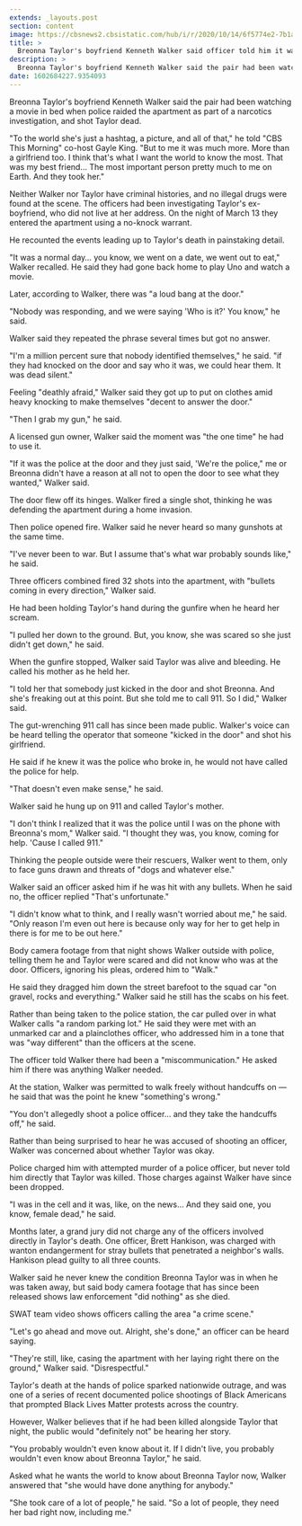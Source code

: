```yaml
--- 
extends: _layouts.post 
section: content 
image: https://cbsnews2.cbsistatic.com/hub/i/r/2020/10/14/6f5774e2-7b1a-4c29-99ba-a5d5af4e52e0/thumbnail/1200x630/257b75c56f489c870ef624e5bdd9df69/cbsn-fusion-breonna-taylors-boyfriend-kenneth-walker-details-the-night-of-her-death-in-an-exclusive-interview-thumbnail-565692-640x360.jpg 
title: > 
  Breonna Taylor's boyfriend Kenneth Walker said officer told him it was "unfortunate" he wasn't shot 
description: > 
  Breonna Taylor's boyfriend Kenneth Walker said the pair had been watching a movie in bed when police raided the apartment as part of a narcotics investigation, and shot Taylor dead.The officer told Walker there had been a "miscommunication."Rather than being surprised to hear he was accused of shooting an officer, Walker was concerned about whether Taylor was okay.If I didn't live, you probably wouldn't even know about Breonna Taylor," he said.Asked what he wants the world to know about Breonna Taylor now, Walker answered that "she would have done anything for anybody." 
date: 1602684227.9354093 
--- 
```

Breonna Taylor's boyfriend Kenneth Walker said the pair had been watching a movie in bed when police raided the apartment as part of a narcotics investigation, and shot Taylor dead.

"To the world she's just a hashtag, a picture, and all of that," he told "CBS This Morning" co-host Gayle King. "But to me it was much more. More than a girlfriend too. I think that's what I want the world to know the most. That was my best friend… The most important person pretty much to me on Earth. And they took her."

Neither Walker nor Taylor have criminal histories, and no illegal drugs were found at the scene. The officers had been investigating Taylor's ex-boyfriend, who did not live at her address. On the night of March 13 they entered the apartment using a no-knock warrant.

He recounted the events leading up to Taylor's death in painstaking detail.

"It was a normal day… you know, we went on a date, we went out to eat," Walker recalled. He said they had gone back home to play Uno and watch a movie.

Later, according to Walker, there was "a loud bang at the door."

"Nobody was responding, and we were saying 'Who is it?' You know," he said.

Walker said they repeated the phrase several times but got no answer.

"I'm a million percent sure that nobody identified themselves," he said. "if they had knocked on the door and say who it was, we could hear them. It was dead silent."

Feeling "deathly afraid," Walker said they got up to put on clothes amid heavy knocking to make themselves "decent to answer the door."

"Then I grab my gun," he said.

A licensed gun owner, Walker said the moment was "the one time" he had to use it.

"If it was the police at the door and they just said, 'We're the police," me or Breonna didn't have a reason at all not to open the door to see what they wanted," Walker said.

The door flew off its hinges. Walker fired a single shot, thinking he was defending the apartment during a home invasion.

Then police opened fire. Walker said he never heard so many gunshots at the same time.

"I've never been to war. But I assume that's what war probably sounds like," he said.

Three officers combined fired 32 shots into the apartment, with "bullets coming in every direction," Walker said.

He had been holding Taylor's hand during the gunfire when he heard her scream.

"I pulled her down to the ground. But, you know, she was scared so she just didn't get down," he said.

When the gunfire stopped, Walker said Taylor was alive and bleeding. He called his mother as he held her.

"I told her that somebody just kicked in the door and shot Breonna. And she's freaking out at this point. But she told me to call 911. So I did," Walker said.

The gut-wrenching 911 call has since been made public. Walker's voice can be heard telling the operator that someone "kicked in the door" and shot his girlfriend.

He said if he knew it was the police who broke in, he would not have called the police for help.

"That doesn't even make sense," he said.

Walker said he hung up on 911 and called Taylor's mother.

"I don't think I realized that it was the police until I was on the phone with Breonna's mom," Walker said. "I thought they was, you know, coming for help. 'Cause I called 911."

Thinking the people outside were their rescuers, Walker went to them, only to face guns drawn and threats of "dogs and whatever else."

Walker said an officer asked him if he was hit with any bullets. When he said no, the officer replied "That's unfortunate."

"I didn't know what to think, and I really wasn't worried about me," he said. "Only reason I'm even out here is because only way for her to get help in there is for me to be out here."

Body camera footage from that night shows Walker outside with police, telling them he and Taylor were scared and did not know who was at the door. Officers, ignoring his pleas, ordered him to "Walk."

He said they dragged him down the street barefoot to the squad car "on gravel, rocks and everything." Walker said he still has the scabs on his feet.

Rather than being taken to the police station, the car pulled over in what Walker calls "a random parking lot." He said they were met with an unmarked car and a plainclothes officer, who addressed him in a tone that was "way different" than the officers at the scene.

The officer told Walker there had been a "miscommunication." He asked him if there was anything Walker needed.

At the station, Walker was permitted to walk freely without handcuffs on — he said that was the point he knew "something's wrong."

"You don't allegedly shoot a police officer… and they take the handcuffs off," he said.

Rather than being surprised to hear he was accused of shooting an officer, Walker was concerned about whether Taylor was okay.

Police charged him with attempted murder of a police officer, but never told him directly that Taylor was killed. Those charges against Walker have since been dropped.

"I was in the cell and it was, like, on the news… And they said one, you know, female dead," he said.

Months later, a grand jury did not charge any of the officers involved directly in Taylor's death. One officer, Brett Hankison, was charged with wanton endangerment for stray bullets that penetrated a neighbor's walls. Hankison plead guilty to all three counts.

Walker said he never knew the condition Breonna Taylor was in when he was taken away, but said body camera footage that has since been released shows law enforcement "did nothing" as she died.

SWAT team video shows officers calling the area "a crime scene."

"Let's go ahead and move out. Alright, she's done," an officer can be heard saying.

"They're still, like, casing the apartment with her laying right there on the ground," Walker said. "Disrespectful."

Taylor's death at the hands of police sparked nationwide outrage, and was one of a series of recent documented police shootings of Black Americans that prompted Black Lives Matter protests across the country.

However, Walker believes that if he had been killed alongside Taylor that night, the public would "definitely not" be hearing her story.

"You probably wouldn't even know about it. If I didn't live, you probably wouldn't even know about Breonna Taylor," he said.

Asked what he wants the world to know about Breonna Taylor now, Walker answered that "she would have done anything for anybody."

"She took care of a lot of people," he said. "So a lot of people, they need her bad right now, including me."